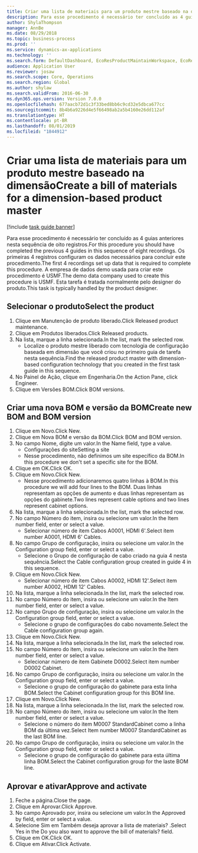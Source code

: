 ```yaml
---
title: Criar uma lista de materiais para um produto mestre baseado na dimensão
description: Para esse procedimento é necessário ter concluído as 4 guias anteriores nesta sequência de oito registros.
author: ShylaThompson
manager: AnnBe
ms.date: 08/29/2018
ms.topic: business-process
ms.prod: ''
ms.service: dynamics-ax-applications
ms.technology: ''
ms.search.form: DefaultDashboard, EcoResProductMaintainWorkspace, EcoResProductOpenCasesFormPart, EcoResProductDetailsExtended, BOMConsistOf, BOMTable, InventItemIdLookupSimple, HcmWorkerLookUp
audience: Application User
ms.reviewer: josaw
ms.search.scope: Core, Operations
ms.search.region: Global
ms.author: shylaw
ms.search.validFrom: 2016-06-30
ms.dyn365.ops.version: Version 7.0.0
ms.openlocfilehash: 677aacb72d1c3f33bed8bb6c9cd32e5dbca677cc
ms.sourcegitcommit: 8b4b6a9226d4e5f66498ab2a5b4160e26dd112af
ms.translationtype: HT
ms.contentlocale: pt-BR
ms.lasthandoff: 08/01/2019
ms.locfileid: "1844912"
---
```

# <a name="create-a-bill-of-materials-for-a-dimension-based-product-master"></a><span data-ttu-id="86c67-103">Criar uma lista de materiais para um produto mestre baseado na dimensão</span><span class="sxs-lookup"><span data-stu-id="86c67-103">Create a bill of materials for a dimension-based product master</span></span>

[!include [task guide banner](../../includes/task-guide-banner.md)]

<span data-ttu-id="86c67-104">Para esse procedimento é necessário ter concluído as 4 guias anteriores nesta sequência de oito registros.</span><span class="sxs-lookup"><span data-stu-id="86c67-104">For this procedure you should have completed the previous 4 guides in this sequence of eight recordings.</span></span> <span data-ttu-id="86c67-105">Os primeiras 4 registros configuram os dados necessários para concluir este procedimento.</span><span class="sxs-lookup"><span data-stu-id="86c67-105">The first 4 recordings set up data that is required to complete this procedure.</span></span> <span data-ttu-id="86c67-106">A empresa de dados demo usada para criar este procedimento é USMF.</span><span class="sxs-lookup"><span data-stu-id="86c67-106">The demo data company used to create this procedure is USMF.</span></span> <span data-ttu-id="86c67-107">Esta tarefa é tratada normalmente pelo designer do produto.</span><span class="sxs-lookup"><span data-stu-id="86c67-107">This task is typically handled by the product designer.</span></span>


## <a name="select-the-product"></a><span data-ttu-id="86c67-108">Selecionar o produto</span><span class="sxs-lookup"><span data-stu-id="86c67-108">Select the product</span></span>
1. <span data-ttu-id="86c67-109">Clique em Manutenção de produto liberado.</span><span class="sxs-lookup"><span data-stu-id="86c67-109">Click Released product maintenance.</span></span>
2. <span data-ttu-id="86c67-110">Clique em Produtos liberados.</span><span class="sxs-lookup"><span data-stu-id="86c67-110">Click Released products.</span></span>
3. <span data-ttu-id="86c67-111">Na lista, marque a linha selecionada.</span><span class="sxs-lookup"><span data-stu-id="86c67-111">In the list, mark the selected row.</span></span>
    * <span data-ttu-id="86c67-112">Localize o produto mestre liberado com tecnologia de configuração baseada em dimensão que você criou no primeiro guia de tarefa nesta sequência.</span><span class="sxs-lookup"><span data-stu-id="86c67-112">Find the released product master with dimension-based configuration technology that you created in the first task guide in this sequence.</span></span>  
4. <span data-ttu-id="86c67-113">No Painel de Ação, clique em Engenharia.</span><span class="sxs-lookup"><span data-stu-id="86c67-113">On the Action Pane, click Engineer.</span></span>
5. <span data-ttu-id="86c67-114">Clique em Versões BOM.</span><span class="sxs-lookup"><span data-stu-id="86c67-114">Click BOM versions.</span></span>

## <a name="create-new-bom-and-bom-version"></a><span data-ttu-id="86c67-115">Criar uma nova BOM e versão da BOM</span><span class="sxs-lookup"><span data-stu-id="86c67-115">Create new BOM and BOM version</span></span>
1. <span data-ttu-id="86c67-116">Clique em Novo.</span><span class="sxs-lookup"><span data-stu-id="86c67-116">Click New.</span></span>
2. <span data-ttu-id="86c67-117">Clique em Nova BOM e versão da BOM.</span><span class="sxs-lookup"><span data-stu-id="86c67-117">Click BOM and BOM version.</span></span>
3. <span data-ttu-id="86c67-118">No campo Nome, digite um valor.</span><span class="sxs-lookup"><span data-stu-id="86c67-118">In the Name field, type a value.</span></span>
    * <span data-ttu-id="86c67-119">Configurações do site</span><span class="sxs-lookup"><span data-stu-id="86c67-119">Setting a site</span></span>  
    * <span data-ttu-id="86c67-120">Nesse procedimento, não definimos um site específico da BOM.</span><span class="sxs-lookup"><span data-stu-id="86c67-120">In this procedure we don't set a specific site for the BOM.</span></span>  
4. <span data-ttu-id="86c67-121">Clique em OK.</span><span class="sxs-lookup"><span data-stu-id="86c67-121">Click OK.</span></span>
5. <span data-ttu-id="86c67-122">Clique em Novo.</span><span class="sxs-lookup"><span data-stu-id="86c67-122">Click New.</span></span>
    * <span data-ttu-id="86c67-123">Nesse procedimento adicionaremos quatro linhas à BOM.</span><span class="sxs-lookup"><span data-stu-id="86c67-123">In this procedure we will add four lines to the BOM.</span></span> <span data-ttu-id="86c67-124">Duas linhas representam as opções de aumento e duas linhas representam as opções do gabinete.</span><span class="sxs-lookup"><span data-stu-id="86c67-124">Two lines represent cable options and two lines represent cabinet options.</span></span>  
6. <span data-ttu-id="86c67-125">Na lista, marque a linha selecionada.</span><span class="sxs-lookup"><span data-stu-id="86c67-125">In the list, mark the selected row.</span></span>
7. <span data-ttu-id="86c67-126">No campo Número do item, insira ou selecione um valor.</span><span class="sxs-lookup"><span data-stu-id="86c67-126">In the Item number field, enter or select a value.</span></span>
    * <span data-ttu-id="86c67-127">Selecionar número de item Cabos A0001, HDMI 6'.</span><span class="sxs-lookup"><span data-stu-id="86c67-127">Select item number A0001, HDMI 6' Cables.</span></span>  
8. <span data-ttu-id="86c67-128">No campo Grupo de configuração, insira ou selecione um valor.</span><span class="sxs-lookup"><span data-stu-id="86c67-128">In the Configuration group field, enter or select a value.</span></span>
    * <span data-ttu-id="86c67-129">Selecione o Grupo de configuração de cabo criado na guia 4 nesta sequência.</span><span class="sxs-lookup"><span data-stu-id="86c67-129">Select the Cable configuration group created in guide 4 in this sequence.</span></span>  
9. <span data-ttu-id="86c67-130">Clique em Novo.</span><span class="sxs-lookup"><span data-stu-id="86c67-130">Click New.</span></span>
    * <span data-ttu-id="86c67-131">Selecionar número de item Cabos A0002, HDMI 12'.</span><span class="sxs-lookup"><span data-stu-id="86c67-131">Select item number A0002, HDMI 12' Cables.</span></span>  
10. <span data-ttu-id="86c67-132">Na lista, marque a linha selecionada.</span><span class="sxs-lookup"><span data-stu-id="86c67-132">In the list, mark the selected row.</span></span>
11. <span data-ttu-id="86c67-133">No campo Número do item, insira ou selecione um valor.</span><span class="sxs-lookup"><span data-stu-id="86c67-133">In the Item number field, enter or select a value.</span></span>
12. <span data-ttu-id="86c67-134">No campo Grupo de configuração, insira ou selecione um valor.</span><span class="sxs-lookup"><span data-stu-id="86c67-134">In the Configuration group field, enter or select a value.</span></span>
    * <span data-ttu-id="86c67-135">Selecione o grupo de configurações do cabo novamente.</span><span class="sxs-lookup"><span data-stu-id="86c67-135">Select the Cable configuration group again.</span></span>  
13. <span data-ttu-id="86c67-136">Clique em Novo.</span><span class="sxs-lookup"><span data-stu-id="86c67-136">Click New.</span></span>
14. <span data-ttu-id="86c67-137">Na lista, marque a linha selecionada.</span><span class="sxs-lookup"><span data-stu-id="86c67-137">In the list, mark the selected row.</span></span>
15. <span data-ttu-id="86c67-138">No campo Número do item, insira ou selecione um valor.</span><span class="sxs-lookup"><span data-stu-id="86c67-138">In the Item number field, enter or select a value.</span></span>
    * <span data-ttu-id="86c67-139">Selecionar número de item Gabinete D0002.</span><span class="sxs-lookup"><span data-stu-id="86c67-139">Select item number D0002 Cabinet.</span></span>  
16. <span data-ttu-id="86c67-140">No campo Grupo de configuração, insira ou selecione um valor.</span><span class="sxs-lookup"><span data-stu-id="86c67-140">In the Configuration group field, enter or select a value.</span></span>
    * <span data-ttu-id="86c67-141">Selecione o grupo de configuração do gabinete para esta linha BOM.</span><span class="sxs-lookup"><span data-stu-id="86c67-141">Select the Cabinet configuration group for this BOM line.</span></span>  
17. <span data-ttu-id="86c67-142">Clique em Novo.</span><span class="sxs-lookup"><span data-stu-id="86c67-142">Click New.</span></span>
18. <span data-ttu-id="86c67-143">Na lista, marque a linha selecionada.</span><span class="sxs-lookup"><span data-stu-id="86c67-143">In the list, mark the selected row.</span></span>
19. <span data-ttu-id="86c67-144">No campo Número do item, insira ou selecione um valor.</span><span class="sxs-lookup"><span data-stu-id="86c67-144">In the Item number field, enter or select a value.</span></span>
    * <span data-ttu-id="86c67-145">Selecione o número do item M0007 StandardCabinet como a linha BOM da última vez.</span><span class="sxs-lookup"><span data-stu-id="86c67-145">Select Item number M0007 StandardCabinet as the last BOM line.</span></span>  
20. <span data-ttu-id="86c67-146">No campo Grupo de configuração, insira ou selecione um valor.</span><span class="sxs-lookup"><span data-stu-id="86c67-146">In the Configuration group field, enter or select a value.</span></span>
    * <span data-ttu-id="86c67-147">Selecione o grupo de configuração do gabinete para esta última linha BOM.</span><span class="sxs-lookup"><span data-stu-id="86c67-147">Select the Cabinet configuration group for the laste BOM line.</span></span>  

## <a name="approve-and-activate"></a><span data-ttu-id="86c67-148">Aprovar e ativar</span><span class="sxs-lookup"><span data-stu-id="86c67-148">Approve and activate</span></span>
1. <span data-ttu-id="86c67-149">Feche a página.</span><span class="sxs-lookup"><span data-stu-id="86c67-149">Close the page.</span></span>
2. <span data-ttu-id="86c67-150">Clique em Aprovar.</span><span class="sxs-lookup"><span data-stu-id="86c67-150">Click Approve.</span></span>
3. <span data-ttu-id="86c67-151">No campo Aprovado por, insira ou selecione um valor.</span><span class="sxs-lookup"><span data-stu-id="86c67-151">In the Approved by field, enter or select a value.</span></span>
4. <span data-ttu-id="86c67-152">Selecione Sim em Também deseja aprovar a lista de materiais? .</span><span class="sxs-lookup"><span data-stu-id="86c67-152">Select Yes in the Do you also want to approve the bill of materials? field.</span></span>
5. <span data-ttu-id="86c67-153">Clique em OK.</span><span class="sxs-lookup"><span data-stu-id="86c67-153">Click OK.</span></span>
6. <span data-ttu-id="86c67-154">Clique em Ativar.</span><span class="sxs-lookup"><span data-stu-id="86c67-154">Click Activate.</span></span>

